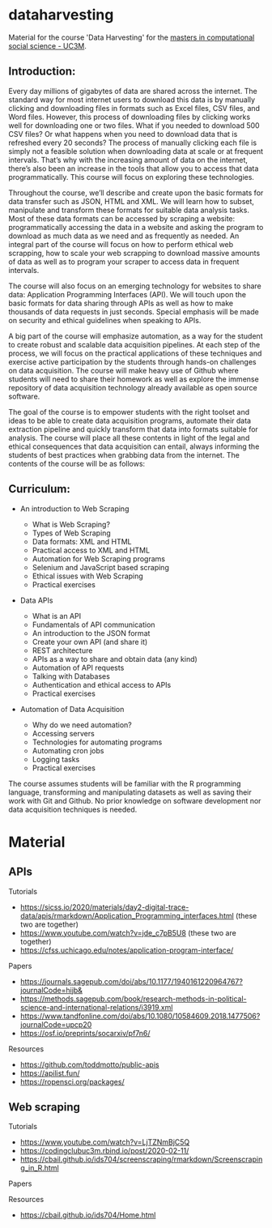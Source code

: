 # dataharvesting
Material for the course 'Data Harvesting' for the [masters in computational social science - UC3M](https://www.uc3m.es/master/computational-social-science#home).

## Introduction:

Every day millions of gigabytes of data are shared across the internet. The standard way for most internet users to download this data is by manually clicking and downloading files in formats such as Excel files, CSV files, and Word files. However, this process of downloading  files by clicking works well for downloading one or two files. What if you needed to download 500 CSV files? Or what happens when you need to download data that is refreshed every 20 seconds? The process of manually clicking each file is simply not a feasible solution when downloading data at scale or at frequent intervals. That’s why with the increasing amount of data on the internet, there’s also been an increase in the tools that allow you to access that data programmatically. This course will focus on exploring these technologies. 

Throughout the course, we’ll describe and create upon the basic formats for data transfer such as JSON, HTML and XML. We will learn how to subset, manipulate and transform these formats for suitable data analysis tasks. Most of these data formats can be accessed by scraping a website: programmatically accessing the data in a website and asking the program to download as much data as we need and as frequently as needed. An integral part of the course will focus on how to perform ethical web scrapping, how to scale your web scrapping to download massive amounts of data as well as to program your scraper to access data in frequent intervals.

The course will also focus on an emerging technology for websites to share data: Application Programming Interfaces (API). We will touch upon the basic formats for data sharing through APIs as well as how to make thousands of data requests in just seconds. Special emphasis will be made on security and ethical guidelines when speaking to APIs. 

A big part of the course will emphasize automation, as a way for the student to create robust and scalable data acquisition pipelines. At each step of the process, we will focus on the practical applications of these techniques and exercise active participation by the students through hands-on challenges on data acquisition. The course will make heavy use of Github where students will need to share their homework as well as explore the immense repository of data acquisition technology already available as open source software.

The goal of the course is to empower students with the right toolset and ideas to be able to create data acquisition programs, automate their data extraction pipeline and quickly transform that data into formats suitable for analysis. The course will place all these contents in light of the legal and ethical consequences that data acquisition can entail, always informing the students of best practices when grabbing data from the internet. The contents of the course will be as follows:


## Curriculum:

- An introduction to Web Scraping
  - What is Web Scraping?
  - Types of Web Scraping
  - Data formats: XML and HTML
  - Practical access to XML and HTML
  - Automation for Web Scraping programs
  - Selenium and JavaScript based scraping
  - Ethical issues with Web Scraping
  - Practical exercises
  
- Data APIs
  - What is an API
  - Fundamentals of API communication
  - An introduction to the JSON format
  - Create your own API (and share it)
  - REST architecture
  - APIs as a way to share and obtain data (any kind)
  - Automation of API requests
  - Talking with Databases
  - Authentication and ethical access to APIs
  - Practical exercises
  
- Automation of Data Acquisition
  - Why do we need automation?
  - Accessing servers
  - Technologies for automating programs
  - Automating cron jobs
  - Logging tasks
  - Practical exercises

The course assumes students will be familiar with the R programming language, transforming and manipulating datasets as well as saving their work with Git and Github. No prior knowledge on software development nor data acquisition techniques is needed.

# Material

## APIs

Tutorials
  - https://sicss.io/2020/materials/day2-digital-trace-data/apis/rmarkdown/Application_Programming_interfaces.html (these two are together)
  - https://www.youtube.com/watch?v=jde_c7pB5U8 (these two are together)
  - https://cfss.uchicago.edu/notes/application-program-interface/

Papers
  - https://journals.sagepub.com/doi/abs/10.1177/1940161220964767?journalCode=hijb&
  - https://methods.sagepub.com/book/research-methods-in-political-science-and-international-relations/i3919.xml
  - https://www.tandfonline.com/doi/abs/10.1080/10584609.2018.1477506?journalCode=upcp20
  - https://osf.io/preprints/socarxiv/pf7n6/

Resources
  - https://github.com/toddmotto/public-apis
  - https://apilist.fun/
  - https://ropensci.org/packages/


## Web scraping

Tutorials
  - https://www.youtube.com/watch?v=LjTZNmBjC5Q
  - https://codingclubuc3m.rbind.io/post/2020-02-11/
  - https://cbail.github.io/ids704/screenscraping/rmarkdown/Screenscraping_in_R.html

Papers
  
Resources
  - https://cbail.github.io/ids704/Home.html
